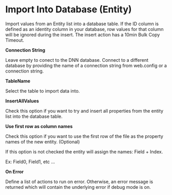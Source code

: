 # Import Into Database (Entity)

Import values from an Entity list into a database table. If the ID column is defined as an identity column in your database, row values for that column will be ignored during the insert. The insert action has a 10min Bulk Copy Timeout.

**Connection String**

Leave empty to conect to the DNN database. Connect to a different database by providing the name of a connection string from web.config or a connection string.

**TableName**

Select the table to import data into.

**InsertAllValues**

Check this option if you want to try and insert all properties from the entity list into the database table.

**Use first row as column names**

Check this option if you want to use the first row of the file as the property names of the new entity. (Optional)

If this option is not checked the entity will assign the names: Field + Index.


Ex: Field0, Field1, etc ...

**On Error**

Define a list of actions to run on error. Otherwise, an error message is returned which will contain the underlying error if debug mode is on.
